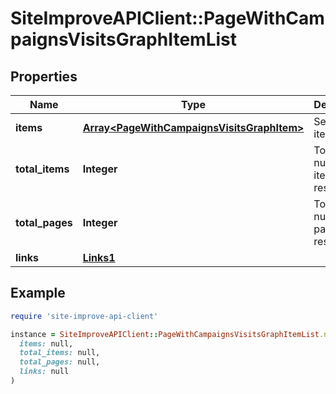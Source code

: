 # SiteImproveAPIClient::PageWithCampaignsVisitsGraphItemList

## Properties

| Name | Type | Description | Notes |
| ---- | ---- | ----------- | ----- |
| **items** | [**Array&lt;PageWithCampaignsVisitsGraphItem&gt;**](PageWithCampaignsVisitsGraphItem.md) | Set of items. |  |
| **total_items** | **Integer** | Total number of items in result set. |  |
| **total_pages** | **Integer** | Total number of pages in result set. |  |
| **links** | [**Links1**](Links1.md) |  | [optional] |

## Example

```ruby
require 'site-improve-api-client'

instance = SiteImproveAPIClient::PageWithCampaignsVisitsGraphItemList.new(
  items: null,
  total_items: null,
  total_pages: null,
  links: null
)
```

